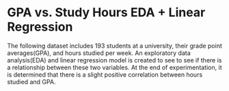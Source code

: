 # GPA vs. Study Hours EDA + Linear Regression
The following dataset includes 193 students at a university,
their grade point averages(GPA), and hours studied per week.
An exploratory data analysis(EDA) and linear regression
model is created to see to see if there is a relationship 
between these two variables. At the end of experimentation,
it is determined that there is a slight positive correlation
between hours studied and GPA.
